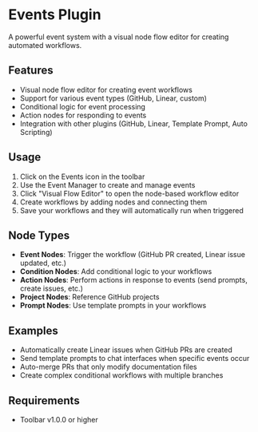# Events Plugin

A powerful event system with a visual node flow editor for creating automated workflows.

## Features

- Visual node flow editor for creating event workflows
- Support for various event types (GitHub, Linear, custom)
- Conditional logic for event processing
- Action nodes for responding to events
- Integration with other plugins (GitHub, Linear, Template Prompt, Auto Scripting)

## Usage

1. Click on the Events icon in the toolbar
2. Use the Event Manager to create and manage events
3. Click "Visual Flow Editor" to open the node-based workflow editor
4. Create workflows by adding nodes and connecting them
5. Save your workflows and they will automatically run when triggered

## Node Types

- **Event Nodes**: Trigger the workflow (GitHub PR created, Linear issue updated, etc.)
- **Condition Nodes**: Add conditional logic to your workflows
- **Action Nodes**: Perform actions in response to events (send prompts, create issues, etc.)
- **Project Nodes**: Reference GitHub projects
- **Prompt Nodes**: Use template prompts in your workflows

## Examples

- Automatically create Linear issues when GitHub PRs are created
- Send template prompts to chat interfaces when specific events occur
- Auto-merge PRs that only modify documentation files
- Create complex conditional workflows with multiple branches

## Requirements

- Toolbar v1.0.0 or higher
